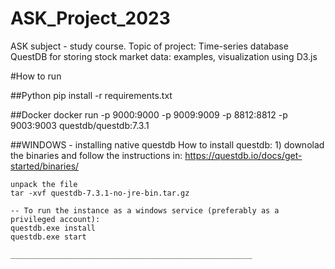 # ASK_Project_2023
ASK subject - study course. Topic of project: Time-series database QuestDB for storing stock market data: examples, visualization using D3.js


#How to run

##Python
pip install -r requirements.txt

##Docker 
    docker run  -p 9000:9000 -p 9009:9009 -p 8812:8812 -p 9003:9003 questdb/questdb:7.3.1


##WINDOWS - installing native questdb
    How to install questdb:
    1) downolad the binaries and follow the instructions in:
    https://questdb.io/docs/get-started/binaries/

    unpack the file
    tar -xvf questdb-7.3.1-no-jre-bin.tar.gz

    -- To run the instance as a windows service (preferably as a privileged account):
    questdb.exe install
    questdb.exe start

    ______________________________________________________

